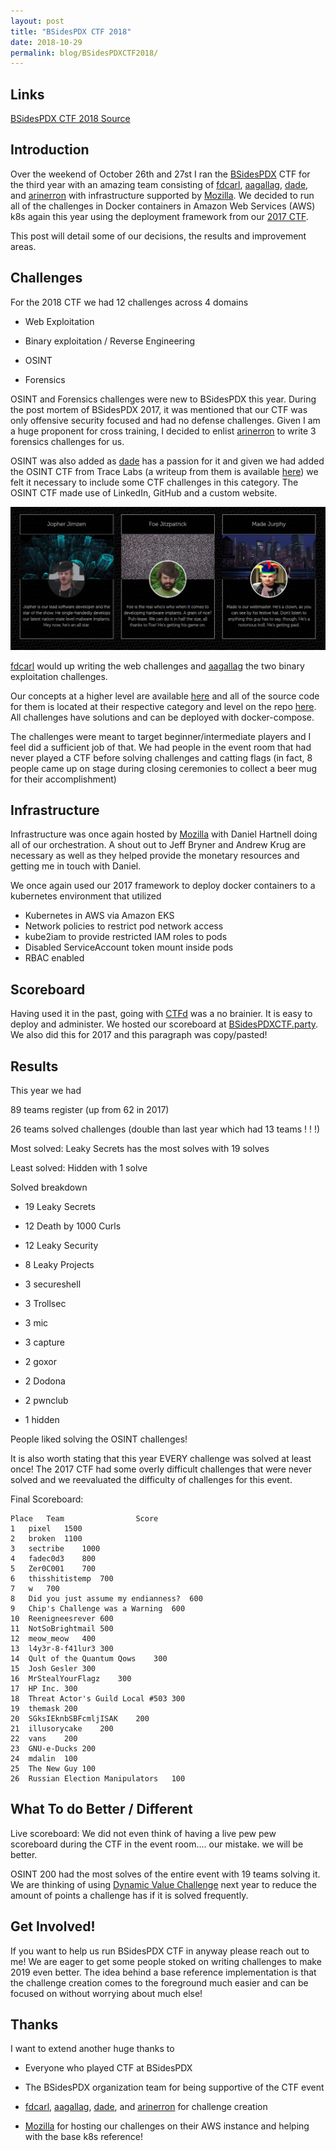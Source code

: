 ```yaml
---
layout: post
title: "BSidesPDX CTF 2018"
date: 2018-10-29
permalink: blog/BSidesPDXCTF2018/
---
```


## Links

[BSidesPDX CTF 2018 Source](https://github.com/BSidesPDX/CTF-2018)

## Introduction

Over the weekend of October 26th and 27st I ran the [BSidesPDX](https://twitter.com/bsidespdx) CTF for the third year with an amazing team consisting of [fdcarl](https://twitter.com/fdcarl), [aagallag](https://twitter.com/aagallag), [dade](https://twitter.com/0xdade), and [arinerron](https://twitter.com/arinerron) with infrastructure supported by [Mozilla](https://twitter.com/mozilla). We decided to run all of the challenges in Docker containers in Amazon Web Services (AWS) k8s again this year using the deployment framework from our [2017 CTF](https://github.com/BSidesPDX/CTF-2017). 

This post will detail some of our decisions, the results and improvement areas. 

## Challenges

For the 2018 CTF we had 12 challenges across 4 domains

- Web Exploitation

- Binary exploitation / Reverse Engineering

- OSINT

- Forensics

OSINT and Forensics challenges were new to BSidesPDX this year. During the post mortem of BSidesPDX 2017, it was mentioned that our CTF was only offensive security focused and had no defense challenges. Given I am a huge proponent for cross training, I decided to enlist [arinerron](https://twitter.com/arinerron) to write 3 forensics challenges for us. 

OSINT was also added as [dade](https://twitter.com/0xdade) has a passion for it and given we had added the OSINT CTF from Trace Labs (a writeup from them is available [here](https://www.tracelabs.org/2018/10/bsides-portland-2018-event-debrief/)) we felt it necessary to include some CTF challenges in this category. The OSINT CTF made use of LinkedIn, GitHub and a custom website. 

![](/resources/posts/ctf/osint.png)

[fdcarl](https://twitter.com/fdcarl) would up writing the web challenges and [aagallag](https://twitter.com/aagallag) the two binary exploitation challenges. 

Our concepts at a higher level are available [here](https://github.com/BSidesPDX/CTF-2018/blob/master/concepts.txt) and all of the source code for them is located at their respective category and level on the repo [here](https://github.com/BSidesPDX/CTF-2018). All challenges have solutions and can be deployed with docker-compose. 

The challenges were meant to target beginner/intermediate players and I feel did a sufficient job of that. We had people in the event room that had never played a CTF before solving challenges and catting flags (in fact, 8 people came up on stage during closing ceremonies to collect a beer mug for their accomplishment)

## Infrastructure

Infrastructure was once again hosted by [Mozilla](https://twitter.com/mozilla) with Daniel Hartnell doing all of our orchestration. A shout out to Jeff Bryner and Andrew Krug are necessary as well as they helped provide the monetary resources and getting me in touch with Daniel. 

We once again used our 2017 framework to deploy docker containers to a kubernetes environment that utilized

- Kubernetes in AWS via Amazon EKS
- Network policies to restrict pod network access
- kube2iam to provide restricted IAM roles to pods
- Disabled ServiceAccount token mount inside pods
- RBAC enabled

## Scoreboard

Having used it in the past, going with [CTFd](https://twitter.com/ctfdio) was a no brainier. It is easy to deploy and administer. We hosted our scoreboard at [BSidesPDXCTF.party](https://bsidespdxctf.party/). We also did this for 2017 and this paragraph was copy/pasted! 

## Results

This year we had 

89 teams register (up from 62 in 2017)

26 teams solved challenges (double than last year which had 13 teams ! ! !)

Most solved: Leaky Secrets has the most solves with 19 solves

Least solved: Hidden with 1 solve

Solved breakdown

- 19 Leaky Secrets

- 12 Death by 1000 Curls

- 12 Leaky Security 

- 8 Leaky Projects

- 3 secureshell

- 3 Trollsec

- 3 mic

- 3 capture

- 2 goxor

- 2 Dodona

- 2 pwnclub

- 1 hidden

People liked solving the OSINT challenges!

It is also worth stating that this year EVERY challenge was solved at least once! The 2017 CTF had some overly difficult challenges that were never solved and we reevaluated the difficulty of challenges for this event. 

Final Scoreboard:

```
Place	Team				Score
1	pixel	1500
2	broken	1100
3	sectribe	1000
4	fadec0d3	800
5	Zer0C001	700
6	thisshitistemp	700
7	w	700
8	Did you just assume my endianness?	600
9	Chip's Challenge was a Warning	600
10	Reenigneesrever	600
11	NotSoBrightmail	500
12	meow_meow	400
13	l4y3r-8-f41lur3	300
14	Qult of the Quantum Qows	300
15	Josh Gesler	300
16	MrStealYourFlagz	300
17	HP Inc.	300
18	Threat Actor's Guild Local #503	300
19	themask	200
20	SGksIEknbSBFcmljISAK	200
21	illusorycake	200
22	vans	200
23	GNU-e-Ducks	200
24	mdalin	100
25	The New Guy	100
26	Russian Election Manipulators	100

```

## What To do Better / Different

Live scoreboard: We did not even think of having a live pew pew scoreboard during the CTF in the event room.... our mistake. we will be better. 

OSINT 200 had the most solves of the entire event with 19 teams solving it. We are thinking of using [Dynamic Value Challenge](https://github.com/CTFd/DynamicValueChallenge) next year to reduce the amount of points a challenge has if it is solved frequently. 

## Get Involved!

If you want to help us run BSidesPDX CTF in anyway please reach out to me! We are eager to get some people stoked on writing challenges to make 2019 even better. The idea behind a base reference implementation is that the challenge creation comes to the foreground much easier and can be focused on without worrying about much else!


## Thanks 

I want to extend another huge thanks to 

- Everyone who played CTF at BSidesPDX

- The BSidesPDX organization team for being supportive of the CTF event

- [fdcarl](https://twitter.com/fdcarl), [aagallag](https://twitter.com/aagallag), [dade](https://twitter.com/0xdade), and [arinerron](https://twitter.com/arinerron) for challenge creation

- [Mozilla](https://twitter.com/mozilla) for hosting our challenges on their AWS instance and helping with the base k8s reference!